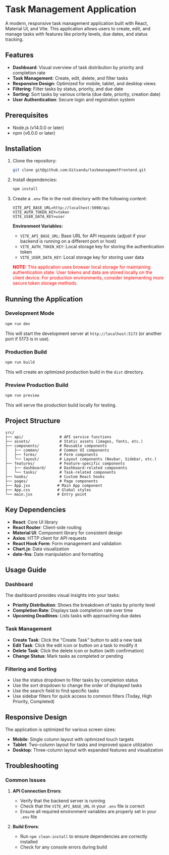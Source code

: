 # Task Management Application

A modern, responsive task management application built with React, Material UI, and Vite. This application allows users to create, edit, and manage tasks with features like priority levels, due dates, and status tracking.

## Features

- **Dashboard**: Visual overview of task distribution by priority and completion rate
- **Task Management**: Create, edit, delete, and filter tasks
- **Responsive Design**: Optimized for mobile, tablet, and desktop views
- **Filtering**: Filter tasks by status, priority, and due date
- **Sorting**: Sort tasks by various criteria (due date, priority, creation date)
- **User Authentication**: Secure login and registration system

## Prerequisites

- Node.js (v14.0.0 or later)
- npm (v6.0.0 or later)

## Installation

1. Clone the repository:
   ```bash
   git clone git@github.com:Gitsandu/taskmanagemetFrontend.git
   ```

2. Install dependencies:
   ```bash
   npm install
   ```

3. Create a `.env` file in the root directory with the following content:
   ```
   VITE_API_BASE_URL=http://localhost:5000/api
   VITE_AUTH_TOKEN_KEY=token
   VITE_USER_DATA_KEY=user
   ```
   
   **Environment Variables:**
   
   - `VITE_API_BASE_URL`: Base URL for API requests (adjust if your backend is running on a different port or host)
   - `VITE_AUTH_TOKEN_KEY`: Local storage key for storing the authentication token
   - `VITE_USER_DATA_KEY`: Local storage key for storing user data
   
   <span style="color:red">**NOTE:** This application uses browser local storage for maintaining authentication state. User tokens and data are stored locally on the client device. For production environments, consider implementing more secure token storage methods.</span>

## Running the Application

### Development Mode

```bash
npm run dev
```

This will start the development server at `http://localhost:5173` (or another port if 5173 is in use).

### Production Build

```bash
npm run build
```

This will create an optimized production build in the `dist` directory.

### Preview Production Build

```bash
npm run preview
```

This will serve the production build locally for testing.

## Project Structure

```
src/
├── api/                # API service functions
├── assets/             # Static assets (images, fonts, etc.)
├── components/         # Reusable components
│   ├── common/         # Common UI components
│   ├── forms/          # Form components
│   └── layout/         # Layout components (Navbar, Sidebar, etc.)
├── features/           # Feature-specific components
│   ├── dashboard/      # Dashboard-related components
│   └── tasks/          # Task-related components
├── hooks/              # Custom React hooks
├── pages/              # Page components
├── App.jsx            # Main App component
├── App.css            # Global styles
└── main.jsx           # Entry point
```

## Key Dependencies

- **React**: Core UI library
- **React Router**: Client-side routing
- **Material UI**: Component library for consistent design
- **Axios**: HTTP client for API requests
- **React Hook Form**: Form management and validation
- **Chart.js**: Data visualization
- **date-fns**: Date manipulation and formatting

## Usage Guide

### Dashboard

The dashboard provides visual insights into your tasks:
- **Priority Distribution**: Shows the breakdown of tasks by priority level
- **Completion Rate**: Displays task completion rate over time
- **Upcoming Deadlines**: Lists tasks with approaching due dates

### Task Management

- **Create Task**: Click the "Create Task" button to add a new task
- **Edit Task**: Click the edit icon or button on a task to modify it
- **Delete Task**: Click the delete icon or button (with confirmation)
- **Change Status**: Mark tasks as completed or pending

### Filtering and Sorting

- Use the status dropdown to filter tasks by completion status
- Use the sort dropdown to change the order of displayed tasks
- Use the search field to find specific tasks
- Use sidebar filters for quick access to common filters (Today, High Priority, Completed)

## Responsive Design

The application is optimized for various screen sizes:
- **Mobile**: Single column layout with optimized touch targets
- **Tablet**: Two-column layout for tasks and improved space utilization
- **Desktop**: Three-column layout with expanded features and visualization

## Troubleshooting

### Common Issues

1. **API Connection Errors**:
   - Verify that the backend server is running
   - Check that the `VITE_API_BASE_URL` in your `.env` file is correct
   - Ensure all required environment variables are properly set in your `.env` file

2. **Build Errors**:
   - Run `npm clean-install` to ensure dependencies are correctly installed
   - Check for any console errors during build

